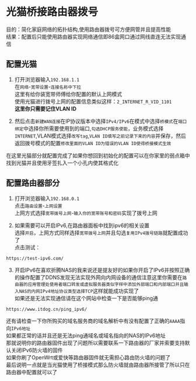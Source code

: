# 光猫桥接路由器拨号

目的：简化家庭网络的拓扑结构,使用路由器拨号可方便网管并且提高性能  
结果：配置后只能使用路由器实现网络通信即86盒网口通过网线直连无法实现通信

## 配置光猫
1. 打开浏览器输入`192.168.1.1`  
在`网络`-`宽带设置`-`连接名称中下拉`  
这里有给你装宽带师傅给你配置的默认上网模式  
使用光猫进行拨号上网的配置信息类似这样：`2_INTERNET_R_VID_1101`  
**这里你只需要记住VLAN ID**  

2. 然后点击`新建WAN连接`在IP协议版本中选择`IPv4/IPv6`在模式中选择`桥模式`在`端口绑定`中选择你所需要使用到的端口,`勾选DHCP服务使能`，业务模式选择`INTERNET`,VLAN模式选择`改写tag`,`VLAN ID填写之前记录下来的内容`并保存，然后返回拨号模式的配置`修改里面的VLAN ID为错误的VLAN ID使得桥接模式生效`  

在这里光猫部分就配置完成了如果你想回到初始化的配置可以在你家里的弱点箱中找到光猫并且使用牙签扎入一个小孔内使其格式化

## 配置路由器部分
1. 打开浏览器输入`192.168.0.1`  
点击`路由设置`-`上网设置`  
上网方式选择`宽带拨号上网`-`输入你的宽带账号和密码`实现了拨号上网

2. 如果需要可以开启IPv6,在路由器面板中找到ipv6的相关设置  
选择`开启`，上网方式同样选择`宽带拨号上网`并且勾选`复用IPv4拨号链路`就配置成功了  
点击测试：
```
https://test-ipv6.com/
```

3. 开启IPv6在喜欢折腾NAS的我来说还是提友好的如果你开启了IPv6并按照正确的操作配置了DDNS发现无法实现外网向内网设备的通信注意这里你需要在`路由器的应用管理处使用者端口转发或虚拟服务器类似字样中添加外部端口和内部端口并且输入NAS的内网IPv4地址协议类型选择TCP`这样就能成功实现了  
如果还是无法实现通信请在这个网站中检查一下是否能够ping通  
```
https://www.itdog.cn/ping_ipv6/
```
还有请检查一下你所购买的域名服务商的域名解析中有没有配置了正确的`AAAA`指向`IPv6地址`  
如果都正常的话并且还是无法ping通域名或域名指向的NAS的IPv6地址  
那就说明你的路由器固件出现了问题所以需要联系一下路由器的厂家并索要支持默认关闭IPv6防火墙的固件  
如果你刷了OpenWrt或爱快等路由器固件就无需担心路由防火墙的问题了  
最后说明一点就是当光猫使用了桥接模式那么防火墙就由路由器所接管了所以只在路由器中配置就可以了  

